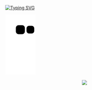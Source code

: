 [![Typing SVG](https://readme-typing-svg.herokuapp.com?font=Fira+Code&Size=30&pause=1000&width=435&lines=Endless+improvement)](https://git.io/typing-svg)

![](https://raw.githubusercontent.com/Guohuixixi/Guohuixixi/main/dist/github-contribution-grid-snake.svg)
<div align="center">
<span>&emsp;&emsp;</span>
<img height="170px" src="https://github-readme-stats.vercel.app/api?username=Guohuixixi /><span>&emsp;&emsp;</span><img height="170px" src="https://github-readme-stats.vercel.app/api/top-langs/?username=Guohuixixi&layout=compact&langs_count=8" />
<span>&emsp;&emsp;</span>
</div>
